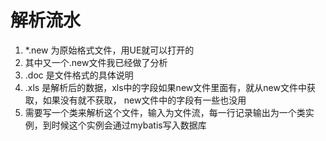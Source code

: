 解析流水
========

1.  *.new 为原始格式文件，用UE就可以打开的
2.  其中又一个.new文件我已经做了分析
3.  .doc 是文件格式的具体说明
4.  .xls 是解析后的数据，xls中的字段如果new文件里面有，就从new文件中获取，如果没有就不获取，
new文件中的字段有一些也没用
5.  需要写一个类来解析这个文件，输入为文件流，每一行记录输出为一个类实例，到时候这个实例会通过mybatis写入数据库
